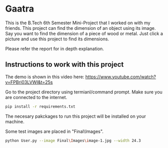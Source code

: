 # Gaatra
This is the B.Tech 6th Semester Mini-Project that I worked on with my friends.
This project can find the dimension of an object using its image. Say you want to find the dimension of a piece of wood or metal. Just click a picture and use this project to find its dimensions.

Please refer the report for in depth explanation.

## Instructions to work with this project

The demo is shown in this video here: https://www.youtube.com/watch?v=FPBri03LVWI&t=25s

Go to the project directory using termianl/command prompt.
Make sure you are connected to the internet.

```sh
pip install -r requirements.txt
```

The necesary pakckages to run this project will be installed on your machine.

Some test images are placed in "Final\Images\".

```sh
python User.py --image Final\Images\image-1.jpg --width 24.3
```



